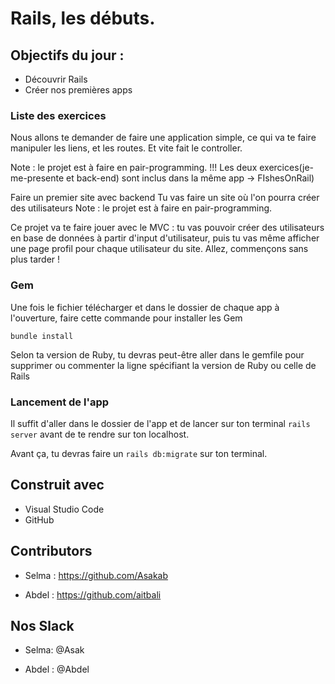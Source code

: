 # Rails, les débuts.

## Objectifs du jour :
- Découvrir Rails
- Créer nos premières apps 

### Liste des exercices

Nous allons te demander de faire une application simple, ce qui va te faire manipuler les liens, et les routes. Et vite fait le controller.

Note : le projet est à faire en pair-programming. !!! Les deux exercices(je-me-presente et back-end) sont inclus dans la même app -> FIshesOnRail)</br>

Faire un premier site avec backend
Tu vas faire un site où l'on pourra créer des utilisateurs
Note : le projet est à faire en pair-programming.

Ce projet va te faire jouer avec le MVC : tu vas pouvoir créer des utilisateurs en base de données à partir d'input d'utilisateur, puis tu vas même afficher une page profil pour chaque utilisateur du site. Allez, commençons sans plus tarder !

### Gem

Une fois le fichier télécharger et dans le dossier de chaque app à l'ouverture, faire cette commande pour installer les Gem  
```
bundle install
```

Selon ta version de Ruby, tu devras peut-être aller dans le gemfile pour supprimer ou commenter la ligne spécifiant la version de Ruby ou celle de Rails

### Lancement de l'app

Il suffit d'aller dans le dossier de l'app et de lancer sur ton terminal `rails server` avant de te rendre sur ton localhost.

Avant ça, tu devras faire un `rails db:migrate` sur ton terminal.


## Construit avec

* Visual Studio Code
* GitHub


## Contributors

* Selma : https://github.com/Asakab

* Abdel : https://github.com/aitbali

## Nos Slack

* Selma: @Asak

* Abdel : @Abdel

